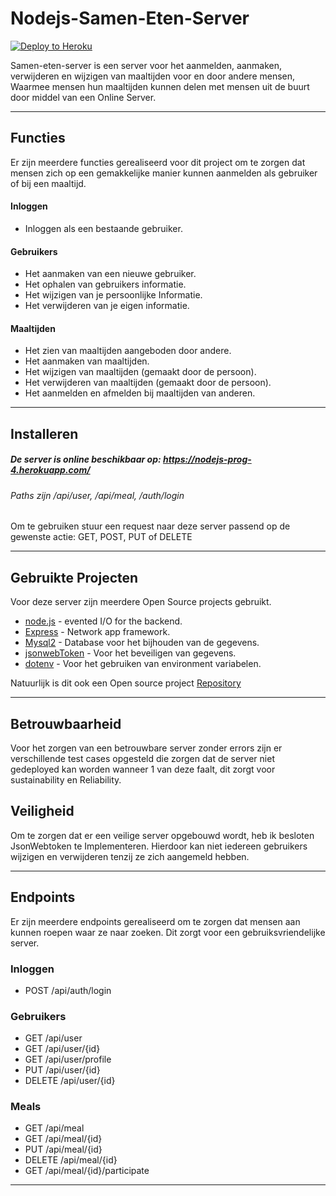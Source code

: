 # Nodejs-Samen-Eten-Server

[![Deploy to Heroku](https://github.com/Jelmer1220000/prog-4/actions/workflows/main.yml/badge.svg)](https://github.com/Jelmer1220000/prog-4/actions/workflows/main.yml)

Samen-eten-server is een server voor het aanmelden, aanmaken, verwijderen en wijzigen van maaltijden voor en door andere mensen, Waarmee mensen hun maaltijden kunnen delen met mensen uit de buurt door middel van een Online Server.

----

## Functies

Er zijn meerdere functies gerealiseerd voor dit project om te zorgen dat mensen zich op een gemakkelijke manier kunnen aanmelden als gebruiker of bij een maaltijd.

#### Inloggen

- Inloggen als een bestaande gebruiker.

#### Gebruikers

- Het aanmaken van een nieuwe gebruiker.
- Het ophalen van gebruikers informatie.
- Het wijzigen van je persoonlijke Informatie.
- Het verwijderen van je eigen informatie.

#### Maaltijden

- Het zien van maaltijden aangeboden door andere.
- Het aanmaken van maaltijden.
- Het wijzigen van maaltijden (gemaakt door de persoon).
- Het verwijderen van maaltijden (gemaakt door de persoon).
- Het aanmelden en afmelden bij maaltijden van anderen.

----

## Installeren

##### De server is online beschikbaar op: https://nodejs-prog-4.herokuapp.com/

###### Paths zijn /api/user, /api/meal, /auth/login

Om te gebruiken stuur een request naar deze server passend op de gewenste actie:
GET, POST, PUT of DELETE

---

## Gebruikte Projecten

Voor deze server zijn meerdere Open Source projects gebruikt.

- [node.js](https://nodejs.org/en/) - evented I/O for the backend.
- [Express](https://expressjs.com/) - Network app framework.
- [Mysql2](https://www.npmjs.com/package/mysql2) - Database voor het bijhouden van de gegevens.
- [jsonwebToken](https://www.npmjs.com/package/jsonwebtoken) - Voor het beveiligen van gegevens.
- [dotenv](https://www.npmjs.com/package/dotenv) - Voor het gebruiken van environment variabelen.

Natuurlijk is dit ook een Open source project [Repository](https://github.com/Jelmer1220000/prog-4)

---

## Betrouwbaarheid

Voor het zorgen van een betrouwbare server zonder errors zijn er verschillende test cases opgesteld die zorgen dat de server niet gedeployed kan worden wanneer 1 van deze faalt, dit zorgt voor sustainability en Reliability.

## Veiligheid

Om te zorgen dat er een veilige server opgebouwd wordt, heb ik besloten JsonWebtoken te Implementeren. Hierdoor kan niet iedereen gebruikers wijzigen en verwijderen tenzij ze zich aangemeld hebben.

---

## Endpoints

Er zijn meerdere endpoints gerealiseerd om te zorgen dat mensen aan kunnen roepen waar ze naar zoeken. Dit zorgt voor een gebruiksvriendelijke server.

### Inloggen

- POST /api/auth/login

### Gebruikers

- GET /api/user
- GET /api/user/{id}
- GET /api/user/profile
- PUT /api/user/{id}
- DELETE /api/user/{id}

### Meals

- GET /api/meal
- GET /api/meal/{id}
- PUT /api/meal/{id}
- DELETE /api/meal/{id}
- GET /api/meal/{id}/participate

---